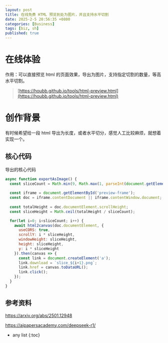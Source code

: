 ```yaml
---
layout: post
title: 在线免费 HTML 预览到处为图片，并且支持水平切割
date: 2025-2-5 20:56:35 +0800
categories: [Business]
tags: [biz, sh]
published: true
---
```



# 在线体验

作用：可以直接预览 html 的页面效果，导出为图片，支持指定切割的数量，等高水平切割。

> [https://houbb.github.io/tools/html-preview.html](https://houbb.github.io/tools/html-preview.html)

# 创作背景

有时候希望给一段 html 导出为长度，或者水平切分，感觉人工比较麻烦，就想着实现一个。

## 核心代码

导出的核心代码

```js
async function exportAsImage() {
  const sliceCount = Math.min(9, Math.max(1, parseInt(document.getElementById('sliceCount').value) || 1));
  
  const iframe = document.getElementById('preview-frame');
  const doc = iframe.contentDocument || iframe.contentWindow.document;
  
  const totalHeight = doc.documentElement.scrollHeight;
  const sliceHeight = Math.ceil(totalHeight / sliceCount);

  for(let i=0; i<sliceCount; i++) {
    await html2canvas(doc.documentElement, {
      useCORS: true,
      scrollY: i * sliceHeight,
      windowHeight: sliceHeight,
      height: sliceHeight,
      y: i * sliceHeight
    }).then(canvas => {
      const link = document.createElement('a');
      link.download = `slice_${i+1}.png`;
      link.href = canvas.toDataURL();
      link.click();
    });
  }
}
```



## 参考资料

https://arxiv.org/abs/2501.12948

https://aipapersacademy.com/deepseek-r1/

* any list
{:toc}